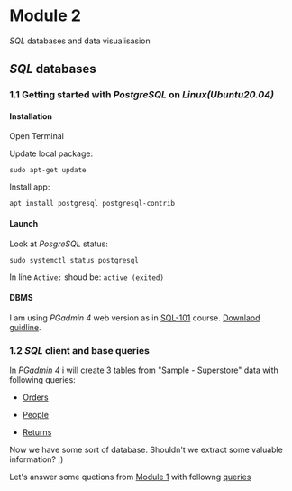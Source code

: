 # Module 2

_SQL_ databases and data visualisasion

## _SQL_ databases

### 1.1 Getting started with _PostgreSQL_ on _Linux(Ubuntu20.04)_

#### Installation

Open Terminal

Update local package:
```
sudo apt-get update
```
Install app:
```
apt install postgresql postgresql-contrib
```

#### Launch

Look at _PosgreSQL_ status:
```
sudo systemctl status postgresql
```
In line `Active:` shoud be: `active (exited)
`   
#### DBMS

I am using _PGadmin 4_ web version as in [SQL-101](https://www.youtube.com/watch?v=jP2dsNqXeYU&list=PLg5SS_4L6LYuE4z-3BgLYGkZrs-cF4Tep&index=3) course.
[Downlaod guidline](https://www.pgadmin.org/download/pgadmin-4-apt/).

### 1.2 _SQL_ client and base queries

In _PGadmin 4_ i will create 3 tables from "Sample - Superstore" data with following queries:

- [Orders](https://github.com/Vainane/DE-101/blob/main/Module%202/orders.sql)

- [People](https://github.com/Vainane/DE-101/blob/main/Module%202/people.sql)

- [Returns](https://github.com/Vainane/DE-101/blob/main/Module%202/returns.sql)

Now we have some sort of database. Shouldn't we extract some valuable information? ;)

Let's answer some quetions from [Module 1](https://github.com/Data-Learn/data-engineering/tree/master/DE-101%20Modules/Module01/DE%20-%20101%20Lab%201.1#%D0%B0%D0%BD%D0%B0%D0%BB%D0%B8%D1%82%D0%B8%D0%BA%D0%B0-%D0%B2-excel) with followng [queries](https://github.com/Vainane/DE-101/blob/main/Module%202/queries.sql)

